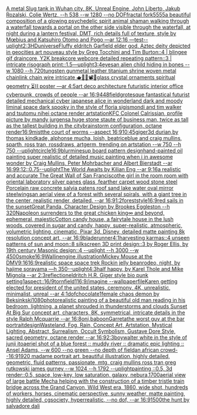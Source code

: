 [A metal Slug tank in Wuhan city, 8K, Unreal Engine, John Liberto, Jakub Rozalski, Colie Wertz, --h 538 --w 1280 --no DOF](https://www.ebank.nz/aiartgenerator?category=A%20metal%20Slug%20tank%20in%20Wuhan%20city%2C%208K%2C%20Unreal%20Engine%2C%20John%20Liberto%2C%20Jakub%20Rozalski%2C%20Colie%20Wertz%2C%20--h%20538%20--w%201280%20--no%20DOF)[fractal fork](https://www.ebank.nz/aiartgenerator?category=fractal%20fork)[5555](https://www.ebank.nz/aiartgenerator?category=5555)[a beautiful composition of a glowing psychedelic spirit animal shaman walking through a waterfall towards a portal on the other side visible through the waterfall, at night during a lantern festival, DMT,  rich details full of texture, style by Mœbius and Katsuhiro Otomo and Pogo —ar 12:16 —test](https://www.ebank.nz/aiartgenerator?category=a%20beautiful%20composition%20of%20a%20glowing%20psychedelic%20spirit%20animal%20shaman%20walking%20through%20a%20waterfall%20towards%20a%20portal%20on%20the%20other%20side%20visible%20through%20the%20waterfall%2C%20at%20night%20during%20a%20lantern%20festival%2C%20DMT%2C%20%20rich%20details%20full%20of%20texture%2C%20style%20by%20M%C5%93bius%20and%20Katsuhiro%20Otomo%20and%20Pogo%20%E2%80%94ar%2012%3A16%20%E2%80%94test)[--uplight](https://www.ebank.nz/aiartgenerator?category=--uplight)[2:3](https://www.ebank.nz/aiartgenerator?category=2%3A3)[HD](https://www.ebank.nz/aiartgenerator?category=HD)[universe](https://www.ebank.nz/aiartgenerator?category=universe)[Fluffy eldritch Garfield elder god, Aztec deity depicted in geocities art nouveau style by Greg Tocchini and Tim Burton::4 | blingee gif draincore, Y2K breakcore webcore detailed repeating pattern::3 | intricate risograph print::1.5](https://www.ebank.nz/aiartgenerator?category=Fluffy%20eldritch%20Garfield%20elder%20god%2C%20Aztec%20deity%20depicted%20in%20geocities%20art%20nouveau%20style%20by%20Greg%20Tocchini%20and%20Tim%20Burton%3A%3A4%20%7C%20blingee%20gif%20draincore%2C%20Y2K%20breakcore%20webcore%20detailed%20repeating%20pattern%3A%3A3%20%7C%20intricate%20risograph%20print%3A%3A1.5)[—uplight](https://www.ebank.nz/aiartgenerator?category=%E2%80%94uplight)[3:4](https://www.ebank.nz/aiartgenerator?category=3%3A4)[eyes](https://www.ebank.nz/aiartgenerator?category=eyes)[an alien child hiding in bones --w 1080 --h 720](https://www.ebank.nz/aiartgenerator?category=an%20alien%20child%20hiding%20in%20bones%20--w%201080%20--h%20720)[tungsten gunmetal leather titanium shrine woven metal chainlink chain wire intricate 🫖🧩🎼📽💽glass crystal ornaments spiritual geometry ⏳⛓ poster —ar 4:5](https://www.ebank.nz/aiartgenerator?category=tungsten%20gunmetal%20leather%20titanium%20shrine%20woven%20metal%20chainlink%20chain%20wire%20intricate%20%F0%9F%AB%96%F0%9F%A7%A9%F0%9F%8E%BC%F0%9F%93%BD%F0%9F%92%BDglass%20crystal%20ornaments%20spiritual%20geometry%20%E2%8F%B3%E2%9B%93%20poster%20%E2%80%94ar%204%3A5)[art deco architecture futuristic interior office cyberpunk, crowds of people --ar 16:9](https://www.ebank.nz/aiartgenerator?category=art%20deco%20architecture%20futuristic%20interior%20office%20cyberpunk%2C%20crowds%20of%20people%20--ar%2016%3A9)[448](https://www.ebank.nz/aiartgenerator?category=448)[field](https://www.ebank.nz/aiartgenerator?category=field)[grotesque fantastical futurist detailed mechanical cyber japanese alice in wonderland dark and moody liminal space dark spooky in the style of floria sigismondi and tim walker and tsutomu nihei octane render artstation](https://www.ebank.nz/aiartgenerator?category=grotesque%20fantastical%20futurist%20detailed%20mechanical%20cyber%20japanese%20alice%20in%20wonderland%20dark%20and%20moody%20liminal%20space%20dark%20spooky%20in%20the%20style%20of%20floria%20sigismondi%20and%20tim%20walker%20and%20tsutomu%20nihei%20octane%20render%20artstation)[KFC Colonel Calrissian, profile picture by mandy jurgens](https://www.ebank.nz/aiartgenerator?category=KFC%20Colonel%20Calrissian%2C%20profile%20picture%20by%20mandy%20jurgens)[a huge stone staute of business man, twice as tall as the tallest building in the city](https://www.ebank.nz/aiartgenerator?category=a%20huge%20stone%20staute%20of%20business%20man%2C%20twice%20as%20tall%20as%20the%20tallest%20building%20in%20the%20city)[](https://www.ebank.nz/aiartgenerator?category=)[brainstorm configuration, octane render](https://www.ebank.nz/aiartgenerator?category=brainstorm%20configuration%2C%20octane%20render)[16:9](https://www.ebank.nz/aiartgenerator?category=16%3A9)[mist](https://www.ebank.nz/aiartgenerator?category=mist)[the court of worms --aspect 16:9](https://www.ebank.nz/aiartgenerator?category=the%20court%20of%20worms%20--aspect%2016%3A9)[10:45](https://www.ebank.nz/aiartgenerator?category=10%3A45)[giger](https://www.ebank.nz/aiartgenerator?category=giger)[3d durian,by thomas kindkade, alphonse mucha, loish, beatriceblue and craig mullins, sparth, ross tran, rossdraws, artgerm, trending on artstation --w 750 --h 750 --uplight](https://www.ebank.nz/aiartgenerator?category=3d%20durian%2Cby%20thomas%20kindkade%2C%20alphonse%20mucha%2C%20loish%2C%20beatriceblue%20and%20craig%20mullins%2C%20sparth%2C%20ross%20tran%2C%20rossdraws%2C%20artgerm%2C%20trending%20on%20artstation%20--w%20750%20--h%20750%20--uplight)[circle](https://www.ebank.nz/aiartgenerator?category=circle)[16:9](https://www.ebank.nz/aiartgenerator?category=16%3A9)[blur](https://www.ebank.nz/aiartgenerator?category=blur)[mine](https://www.ebank.nz/aiartgenerator?category=mine)[sup board pattern design](https://www.ebank.nz/aiartgenerator?category=sup%20board%20pattern%20design)[hand-painted oil painting super realistic of detailed music painting when i in awesome wonder by Craig Mullins, Peter Mohrbacher and Albert Bierstadt --ar 16:9](https://www.ebank.nz/aiartgenerator?category=hand-painted%20oil%20painting%20super%20realistic%20of%20detailed%20music%20painting%20when%20i%20in%20awesome%20wonder%20by%20Craig%20Mullins%2C%20Peter%20Mohrbacher%20and%20Albert%20Bierstadt%20--ar%2016%3A9)[9:12](https://www.ebank.nz/aiartgenerator?category=9%3A12)[::0.75](https://www.ebank.nz/aiartgenerator?category=%3A%3A0.75)[--uplight](https://www.ebank.nz/aiartgenerator?category=--uplight)[The World Awaits by Kilian Eng --ar 9:16](https://www.ebank.nz/aiartgenerator?category=The%20World%20Awaits%20by%20Kilian%20Eng%20--ar%209%3A16)[a realistic and accurate The Great Wall of San Francisco](https://www.ebank.nz/aiartgenerator?category=a%20realistic%20and%20accurate%20The%20Great%20Wall%20of%20San%20Francisco)[the girl in the room room with oriental laboratory silver panes glass ,fearther carpet wood stone steel Porcelain raw concrete salvia patens roof sand lake water oval mirror steel](https://www.ebank.nz/aiartgenerator?category=the%20girl%20in%20the%20room%20room%20with%20oriental%20laboratory%20silver%20panes%20glass%20%2Cfearther%20carpet%20wood%20stone%20steel%20Porcelain%20raw%20concrete%20salvia%20patens%20roof%20sand%20lake%20water%20oval%20mirror%20steel)[wings](https://www.ebank.nz/aiartgenerator?category=wings)[an aerial view of a forest with several spirals, with a giant tree in the center, realistic render, detailed. --ar 16:9](https://www.ebank.nz/aiartgenerator?category=an%20aerial%20view%20of%20a%20forest%20with%20several%20spirals%2C%20with%20a%20giant%20tree%20in%20the%20center%2C%20realistic%20render%2C%20detailed.%20--ar%2016%3A9)[1:2](https://www.ebank.nz/aiartgenerator?category=1%3A2)[forest](https://www.ebank.nz/aiartgenerator?category=forest)[style](https://www.ebank.nz/aiartgenerator?category=style)[16:9](https://www.ebank.nz/aiartgenerator?category=16%3A9)[red sails in the sunset](https://www.ebank.nz/aiartgenerator?category=red%20sails%20in%20the%20sunset)[Great Panda, Character Design by Brookes Eggleston --h 320](https://www.ebank.nz/aiartgenerator?category=Great%20Panda%2C%20Character%20Design%20by%20Brookes%20Eggleston%20--h%20320)[Napoleon surrenders to the great chicken king](https://www.ebank.nz/aiartgenerator?category=Napoleon%20surrenders%20to%20the%20great%20chicken%20king)[∞ and beyond, ephemeral, majestic](https://www.ebank.nz/aiartgenerator?category=%E2%88%9E%20and%20beyond%2C%20ephemeral%2C%20majestic)[Cotton candy house, a fairytale house in the lush woods, covered in sugar and candy, happy, super-realistic, atmospheric, volumetric lighting, cinematic, Pixar 3d, Disney, detailed matte painting 8k resolution concept art, --ar 16:9](https://www.ebank.nz/aiartgenerator?category=Cotton%20candy%20house%2C%20a%20fairytale%20house%20in%20the%20lush%20woods%2C%20covered%20in%20sugar%20and%20candy%2C%20happy%2C%20super-realistic%2C%20atmospheric%2C%20volumetric%20lighting%2C%20cinematic%2C%20Pixar%203d%2C%20Disney%2C%20detailed%20matte%20painting%208k%20resolution%20concept%20art%2C%20--ar%2016%3A9)[bladerunner](https://www.ebank.nz/aiartgenerator?category=bladerunner)[4:1](https://www.ebank.nz/aiartgenerator?category=4%3A1)[harvesting karmas::4 unseen patterns of sun and moon::8 silkscreen 3D print design::3 by Roger Ellis, by 19th century Masonic design::4 --uplight --h 3000 --w 4500](https://www.ebank.nz/aiartgenerator?category=harvesting%20karmas%3A%3A4%20unseen%20patterns%20of%20sun%20and%20moon%3A%3A8%20silkscreen%203D%20print%20design%3A%3A3%20by%20Roger%20Ellis%2C%20by%2019th%20century%20Masonic%20design%3A%3A4%20--uplight%20--h%203000%20--w%204500)[smoke](https://www.ebank.nz/aiartgenerator?category=smoke)[16:9](https://www.ebank.nz/aiartgenerator?category=16%3A9)[Wallin](https://www.ebank.nz/aiartgenerator?category=Wallin)[engine,](https://www.ebank.nz/aiartgenerator?category=engine%2C)[illustration](https://www.ebank.nz/aiartgenerator?category=illustration)[Mickey Mouse at the DMV](https://www.ebank.nz/aiartgenerator?category=Mickey%20Mouse%20at%20the%20DMV)[9:16](https://www.ebank.nz/aiartgenerator?category=9%3A16)[16:9](https://www.ebank.nz/aiartgenerator?category=16%3A9)[realistic space  space trek Rockin jelly bean](https://www.ebank.nz/aiartgenerator?category=realistic%20space%20%20space%20trek%20Rockin%20jelly%20bean)[rodeo, night, by hajime sorayama —h 350](https://www.ebank.nz/aiartgenerator?category=rodeo%2C%20night%2C%20by%20hajime%20sorayama%20%E2%80%94h%20350)[--uplight](https://www.ebank.nz/aiartgenerator?category=--uplight)[4:3](https://www.ebank.nz/aiartgenerator?category=4%3A3)[half happy, by Karel Thole and Mike Mignola --ar 2:3](https://www.ebank.nz/aiartgenerator?category=half%20happy%2C%20by%20Karel%20Thole%20and%20Mike%20Mignola%20--ar%202%3A3)[reflection](https://www.ebank.nz/aiartgenerator?category=reflection)[eldritch H.R. Giger style bio punk setting](https://www.ebank.nz/aiartgenerator?category=eldritch%20H.R.%20Giger%20style%20bio%20punk%20setting)[1](https://www.ebank.nz/aiartgenerator?category=1)[aspect::16/9](https://www.ebank.nz/aiartgenerator?category=aspect%3A%3A16/9)[torn](https://www.ebank.nz/aiartgenerator?category=torn)[field](https://www.ebank.nz/aiartgenerator?category=field)[1](https://www.ebank.nz/aiartgenerator?category=1)[16:9](https://www.ebank.nz/aiartgenerator?category=16%3A9)[/imagine --wallpaper](https://www.ebank.nz/aiartgenerator?category=/imagine%20--wallpaper)[file](https://www.ebank.nz/aiartgenerator?category=file)[Karen getting elected for president of the united states, ceremony, 4K, unrealistic, minimalist, unreal --ar 4:1](https://www.ebank.nz/aiartgenerator?category=Karen%20getting%20elected%20for%20president%20of%20the%20united%20states%2C%20ceremony%2C%204K%2C%20unrealistic%2C%20minimalist%2C%20unreal%20--ar%204%3A1)[dof](https://www.ebank.nz/aiartgenerator?category=dof)[chocolate](https://www.ebank.nz/aiartgenerator?category=chocolate)[1](https://www.ebank.nz/aiartgenerator?category=1)[female chaos demon by Beksinkski](https://www.ebank.nz/aiartgenerator?category=female%20chaos%20demon%20by%20Beksinkski)[1080](https://www.ebank.nz/aiartgenerator?category=1080)[photorealistic painting of a beautiful old man reading in his bedroom,  lightning, a planet shrouded in thunderstorms and clouds Sunset At Big Sur concept art, characters, 8K, symmetrical, intricate details in the style  Ralph Mcquarrie --ar 16:8](https://www.ebank.nz/aiartgenerator?category=photorealistic%20painting%20of%20a%20beautiful%20old%20man%20reading%20in%20his%20bedroom%2C%20%20lightning%2C%20a%20planet%20shrouded%20in%20thunderstorms%20and%20clouds%20Sunset%20At%20Big%20Sur%20concept%20art%2C%20characters%2C%208K%2C%20symmetrical%2C%20intricate%20details%20in%20the%20style%20%20Ralph%20Mcquarrie%20--ar%2016%3A8)[oni,baboon](https://www.ebank.nz/aiartgenerator?category=oni%2Cbaboon)[Garreta](https://www.ebank.nz/aiartgenerator?category=Garreta)[the worst guy at the bar portrait](https://www.ebank.nz/aiartgenerator?category=the%20worst%20guy%20at%20the%20bar%20portrait)[design](https://www.ebank.nz/aiartgenerator?category=design)[Wasteland, Fog, Rain, Concept Art, Artstation, Mystical Lighting, Abstract, Surrealism, Occult Symbolism, Gustave Dore Style, sacred geometry, octane render --ar 16:9](https://www.ebank.nz/aiartgenerator?category=Wasteland%2C%20Fog%2C%20Rain%2C%20Concept%20Art%2C%20Artstation%2C%20Mystical%20Lighting%2C%20Abstract%2C%20Surrealism%2C%20Occult%20Symbolism%2C%20Gustave%20Dore%20Style%2C%20sacred%20geometry%2C%20octane%20render%20--ar%2016%3A9)[2:3](https://www.ebank.nz/aiartgenerator?category=2%3A3)[boy](https://www.ebank.nz/aiartgenerator?category=boy)[walter white in the style of junji ito](https://www.ebank.nz/aiartgenerator?category=walter%20white%20in%20the%20style%20of%20junji%20ito)[aeriel shot of a blue forest :: muddy river :: dramatic epic lighting :: Ansel Adams, --w 600 --no green --no depth of field](https://www.ebank.nz/aiartgenerator?category=aeriel%20shot%20of%20a%20blue%20forest%20%3A%3A%20muddy%20river%20%3A%3A%20dramatic%20epic%20lighting%20%3A%3A%20Ansel%20Adams%2C%20--w%20600%20--no%20green%20--no%20depth%20of%20field)[an african crowd--16:9](https://www.ebank.nz/aiartgenerator?category=an%20african%20crowd--16%3A9)[1920 madame portrait art, beautiful illustration, highly detailed, geometric, fluid patterns, passionate, mtg, craig mullins ross tran greg rutkowski james gurney --w 1024 --h 1792 --uplight](https://www.ebank.nz/aiartgenerator?category=1920%20madame%20portrait%20art%2C%20beautiful%20illustration%2C%20highly%20detailed%2C%20geometric%2C%20fluid%20patterns%2C%20passionate%2C%20mtg%2C%20craig%20mullins%20ross%20tran%20greg%20rutkowski%20james%20gurney%20--w%201024%20--h%201792%20--uplight)[painting ::0.5, 3d render::0.5, space, low-key, low saturation, galaxy, nebura,](https://www.ebank.nz/aiartgenerator?category=painting%20%3A%3A0.5%2C%203d%20render%3A%3A0.5%2C%20space%2C%20low-key%2C%20low%20saturation%2C%20galaxy%2C%20nebura%2C)[1700](https://www.ebank.nz/aiartgenerator?category=1700)[aerial view of large battle Mecha helping with the construction of a timber tristle train bridge across the Grand Canyon, Wild West era, 1860, wide shot, hundreds of workers, horses, cinematic perspective, sunny weather, matte painting, highly detailed, cgsociety, hyperrealistic, --no dof, --ar 16:9](https://www.ebank.nz/aiartgenerator?category=aerial%20view%20of%20large%20battle%20Mecha%20helping%20with%20the%20construction%20of%20a%20timber%20tristle%20train%20bridge%20across%20the%20Grand%20Canyon%2C%20Wild%20West%20era%2C%201860%2C%20wide%20shot%2C%20hundreds%20of%20workers%2C%20horses%2C%20cinematic%20perspective%2C%20sunny%20weather%2C%20matte%20painting%2C%20highly%20detailed%2C%20cgsociety%2C%20hyperrealistic%2C%20--no%20dof%2C%20--ar%2016%3A9)[1500](https://www.ebank.nz/aiartgenerator?category=1500)[the hunt by salvadore dali](https://www.ebank.nz/aiartgenerator?category=the%20hunt%20by%20salvadore%20dali)